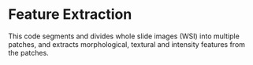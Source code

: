 # Feature Extraction
This code segments and divides whole slide images (WSI) into multiple patches, and extracts morphological, textural and intensity features from the patches.
